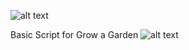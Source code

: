 ![alt text](https://i.ibb.co/WvLQ5RBZ/program.png)

Basic Script for Grow a Garden
![alt text](https://tr.rbxcdn.com/180DAY-9a8322b482ce62eb13fa0413309b3118/768/432/Image/Webp/noFilter)
